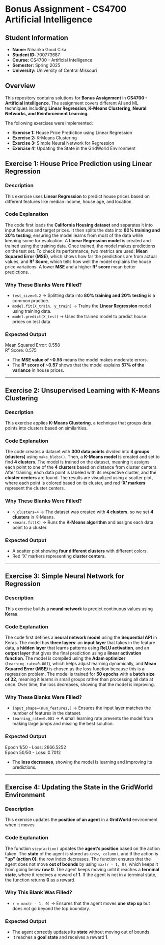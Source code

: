# Bonus Assignment  - CS4700 Artificial Intelligence

## Student Information
- **Name:** Niharika Goud Cika
- **Student ID:** 700773687
- **Course:** CS4700 - Artificial Intelligence
- **Semester:** Spring 2025
- **University:** University of Central Missouri  

## Overview
This repository contains solutions for **Bonus Assignment** in **CS4700 - Artificial Intelligence**. The assignment covers different AI and ML techniques including **Linear Regression, K-Means Clustering, Neural Networks, and Reinforcement Learning**.

The following exercises were implemented:
- **Exercise 1:** House Price Prediction using Linear Regression
- **Exercise 2:** K-Means Clustering
- **Exercise 3:** Simple Neural Network for Regression
- **Exercise 4:** Updating the State in the GridWorld Environment  


## **Exercise 1: House Price Prediction using Linear Regression**
### **Description**
This exercise uses **Linear Regression** to predict house prices based on different features like median income, house age, and location.

### **Code Explanation**
The code first loads the **California Housing dataset** and separates it into input features and target prices. It then splits the data into **80% training and 20% testing**, ensuring the model learns from most of the data while keeping some for evaluation. A **Linear Regression model** is created and trained using the training data. Once trained, the model makes predictions on the test set. To check its performance, two metrics are used: **Mean Squared Error (MSE)**, which shows how far the predictions are from actual values, and **R² Score**, which tells how well the model explains the house price variations. A lower **MSE** and a higher **R² score** mean better predictions.

### **Why These Blanks Were Filled?**
- `test_size=0.2` → Splitting data into **80% training and 20% testing** is a common practice.  
- `model.fit(X_train, y_train)` → Trains the **Linear Regression** model using training data.  
- `model.predict(X_test)` → Uses the trained model to predict house prices on test data.  

### **Expected Output**
Mean Squared Error: 0.558  
R² Score: 0.575  
- The **MSE value of ~0.55** means the model makes moderate errors.  
- The **R² score of ~0.57** shows that the model explains **57% of the variance** in house prices.  

---

## **Exercise 2: Unsupervised Learning with K-Means Clustering**
### **Description**
This exercise applies **K-Means Clustering**, a technique that groups data points into clusters based on similarities.

### **Code Explanation**
The code creates a dataset with **300 data points** divided into **4 groups (clusters)** using `make_blobs()`. Then, a **K-Means model** is created and set to find **4 clusters**. The model is trained on the dataset, meaning it assigns each point to one of the **4 clusters** based on distance from cluster centers. After training, each data point is labeled with its respective cluster, and the **cluster centers** are found. The results are visualized using a scatter plot, where each point is colored based on its cluster, and red **‘X’ markers** represent the cluster centers.

### **Why These Blanks Were Filled?**
- `n_clusters=4` → The dataset was created with **4 clusters**, so we set **4 clusters** in K-Means.  
- `kmeans.fit(X)` → Runs the **K-Means algorithm** and assigns each data point to a cluster.  

### **Expected Output**
- A scatter plot showing **four different clusters** with different colors.  
- Red 'X' markers representing **cluster centers**.  

---

## **Exercise 3: Simple Neural Network for Regression**
### **Description**
This exercise builds a **neural network** to predict continuous values using **Keras**.

### **Code Explanation**
The code first defines a **neural network model** using the **Sequential API** in Keras. The model has **three layers**: an **input layer** that takes in the feature data, a **hidden layer** that learns patterns using **ReLU activation**, and an **output layer** that gives the final prediction using a **linear activation function**. The model is compiled using the **Adam optimizer** (`learning_rate=0.001`), which helps adjust learning dynamically, and **Mean Squared Error (MSE)** is chosen as the loss function because this is a regression problem. The model is trained for **50 epochs** with a **batch size of 32**, meaning it learns in small groups rather than processing all data at once. Over time, the loss decreases, showing that the model is improving.

### **Why These Blanks Were Filled?**
- `input_shape=(num_features,)` → Ensures the input layer matches the number of features in the dataset.  
- `learning_rate=0.001` → A small learning rate prevents the model from making large jumps and missing the best solution.  

### **Expected Output**
Epoch 1/50 - Loss: 2866.5252  
Epoch 50/50 - Loss: 0.7012 
- The **loss decreases**, showing the model is learning and improving its predictions.  

---

## **Exercise 4: Updating the State in the GridWorld Environment**
### **Description**
This exercise updates the **position of an agent** in a **GridWorld** environment when it moves.

### **Code Explanation**
The function `step(action)` updates the **agent’s position** based on the action taken. The **state** of the agent is stored as `(row, column)`, and if the action is **"up" (action 0)**, the row index decreases. The function ensures that the agent does not move **out of bounds** by using `max(r - 1, 0)`, which keeps it from going below **row 0**. The agent keeps moving until it reaches a **terminal state**, where it receives a reward of **1**. If the agent is not in a terminal state, the function returns **0** as a reward.

### **Why This Blank Was Filled?**
- `r = max(r - 1, 0)` → Ensures that the agent moves **one step up** but does not go beyond the top boundary.  

### **Expected Output**
- The agent correctly updates its **state** without moving out of bounds.  
- It reaches a **goal state** and receives a reward **1**.  
